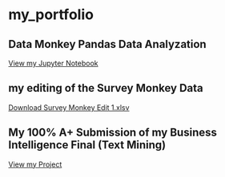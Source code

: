 # my_portfolio

## Data Monkey Pandas Data Analyzation
[View my Jupyter Notebook](https://github.com/kinkadrj/My_Portfolio/blob/main/Script1%20-%20Data_Manipulation.ipynb)

## my editing of the Survey Monkey Data

[Download Survey Monkey Edit 1.xlsv](https://github.com/kinkadrj/My_Portfolio/raw/main/Survey%20Monkey%20Edit%201.xlsv)

## My 100% A+ Submission of my Business Intelligence Final (Text Mining)
[View my Project](https://github.com/Kinkadrj/my_portfolio/blob/ba57f7c4d16d5da53a1936e4a6fdea6d380fd14e/Final%20Individual%20Project%20Review.Rmd)
